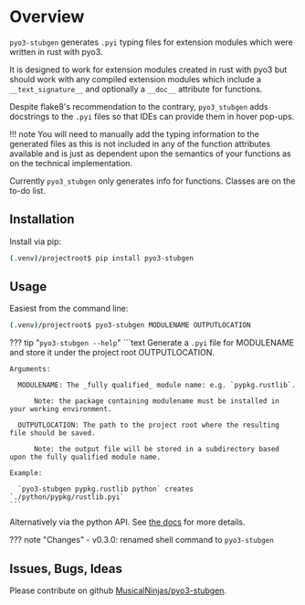 # Overview

`pyo3-stubgen` generates `.pyi` typing files for extension modules which were written in rust with pyo3.

It is designed to work for extension modules created in rust with pyo3 but should work with any compiled extension
modules which include a `__text_signature__` and optionally a `__doc__` attribute for functions.

Despite flake8's recommendation to the contrary, `pyo3_stubgen` adds docstrings to the `.pyi` files so that IDEs can
provide them in hover pop-ups.

!!! note
    You will need to manually add the typing information to the generated files as this is not included in any of the function attributes available and is just as dependent upon the semantics of your functions as on the technical implementation.

Currently `pyo3_stubgen` only generates info for functions. Classes are on the to-do list.

## Installation

Install via pip:

```sh
(.venv)/projectroot$ pip install pyo3-stubgen
```

## Usage

Easiest from the command line:

```sh
(.venv)/projectroot$ pyo3-stubgen MODULENAME OUTPUTLOCATION
```

??? tip "`pyo3-stubgen --help`"
    ```text
    Generate a `.pyi` file for MODULENAME and store it under the project root OUTPUTLOCATION.

    Arguments:
    
      MODULENAME: The _fully qualified_ module name: e.g. `pypkg.rustlib`.

          Note: the package containing modulename must be installed in your working environment.

      OUTPUTLOCATION: The path to the project root where the resulting file should be saved.

          Note: the output file will be stored in a subdirectory based upon the fully qualified module name.

    Example:

      `pyo3-stubgen pypkg.rustlib python` creates `./python/pypkg/rustlib.pyi`
    ```

Alternatively via the python API. See [the docs](https://musicalninjas.github.io/pyo3-stubgen) for more details.

??? note "Changes"
    - v0.3.0: renamed shell command to `pyo3-stubgen`

## Issues, Bugs, Ideas

Please contribute on github [MusicalNinjas/pyo3-stubgen](https://github.com/MusicalNinjas/pyo3-stubgen).
